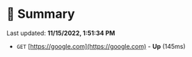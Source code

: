# 📖 Summary
Last updated: **11/15/2022, 1:51:34 PM**

- `GET` [https://google.com](https://google.com) - **Up** (145ms)

